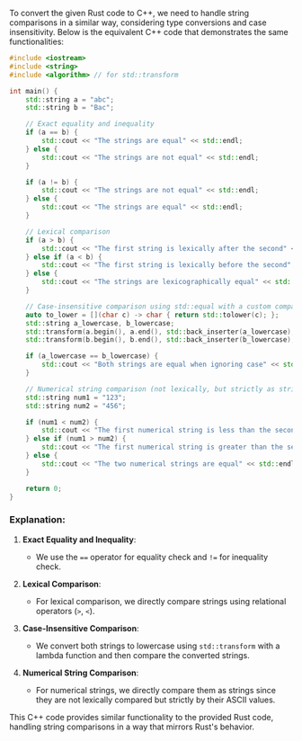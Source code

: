  To convert the given Rust code to C++, we need to handle string comparisons in a similar way, considering type conversions and case insensitivity. Below is the equivalent C++ code that demonstrates the same functionalities:

```cpp
#include <iostream>
#include <string>
#include <algorithm> // for std::transform

int main() {
    std::string a = "abc";
    std::string b = "Bac";

    // Exact equality and inequality
    if (a == b) {
        std::cout << "The strings are equal" << std::endl;
    } else {
        std::cout << "The strings are not equal" << std::endl;
    }

    if (a != b) {
        std::cout << "The strings are not equal" << std::endl;
    } else {
        std::cout << "The strings are equal" << std::endl;
    }

    // Lexical comparison
    if (a > b) {
        std::cout << "The first string is lexically after the second" << std::endl;
    } else if (a < b) {
        std::cout << "The first string is lexically before the second" << std::endl;
    } else {
        std::cout << "The strings are lexicographically equal" << std::endl;
    }

    // Case-insensitive comparison using std::equal with a custom comparator
    auto to_lower = [](char c) -> char { return std::tolower(c); };
    std::string a_lowercase, b_lowercase;
    std::transform(a.begin(), a.end(), std::back_inserter(a_lowercase), to_lower);
    std::transform(b.begin(), b.end(), std::back_inserter(b_lowercase), to_lower);

    if (a_lowercase == b_lowercase) {
        std::cout << "Both strings are equal when ignoring case" << std::endl;
    }

    // Numerical string comparison (not lexically, but strictly as strings)
    std::string num1 = "123";
    std::string num2 = "456";

    if (num1 < num2) {
        std::cout << "The first numerical string is less than the second" << std::endl;
    } else if (num1 > num2) {
        std::cout << "The first numerical string is greater than the second" << std::endl;
    } else {
        std::cout << "The two numerical strings are equal" << std::endl;
    }

    return 0;
}
```

### Explanation:
1. **Exact Equality and Inequality**:
   - We use the `==` operator for equality check and `!=` for inequality check.

2. **Lexical Comparison**:
   - For lexical comparison, we directly compare strings using relational operators (`>`, `<`).

3. **Case-Insensitive Comparison**:
   - We convert both strings to lowercase using `std::transform` with a lambda function and then compare the converted strings.

4. **Numerical String Comparison**:
   - For numerical strings, we directly compare them as strings since they are not lexically compared but strictly by their ASCII values.

This C++ code provides similar functionality to the provided Rust code, handling string comparisons in a way that mirrors Rust's behavior.
